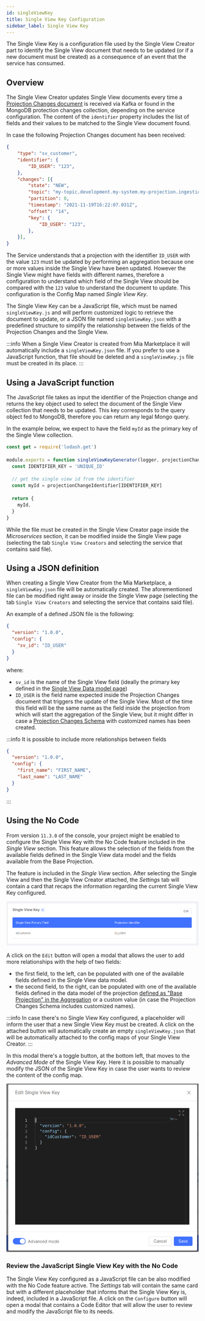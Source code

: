 ```yaml
---
id: singleViewKey
title: Single View Key Configuration
sidebar_label: Single View Key
---
```


The Single View Key is a configuration file used by the Single View Creator part to identify the Single View document that needs to be updated (or if a new document must be created) as a consequence of an event that the service has consumed. 

## Overview 

The Single View Creator updates Single View documents every time a [Projection Changes document](/fast_data/configuration/realtime_updater.md) is received via Kafka or found in the MongoDB protection changes collection, depending on the service configuration. The content of the `identifier` property includes the list of fields and their values to be matched to the Single View document found.

In case the following Projection Changes document has been received:
```json
{
    "type": "sv_customer",
    "identifier": {
        "ID_USER": "123",
    },
    "changes": [{
        "state": "NEW",
        "topic": "my-topic.development.my-system.my-projection.ingestion",
        "partition": 0,
        "timestamp": "2021-11-19T16:22:07.031Z",
        "offset": "14",
        "key": {
            "ID_USER": "123",
        },
    }],
}
```
The Service understands that a projection with the identifier `ID_USER` with the value `123` must be updated by performing an aggregation because one or more values inside the Single View have been updated. However the Single View might have fields with different names, therefore a configuration to understand which field of the Single View should be compared with the `123` value to understand the document to update. This configuration is the Config Map named _Single View Key_.

The Single View Key can be a JavaScript file, which must be named `singleViewKey.js` and will perform customized logic to retrieve the document to update, or a JSON file named `singleViewKey.json` with a predefined structure to simplify the relationship between the fields of the Projection Changes and the Single View.

:::info
When a Single View Creator is created from Mia Marketplace it will automatically include a `singleViewKey.json` file. If you prefer to use a JavaScript function, that file should be deleted and a `singleViewKey.js` file must be created in its place.
:::

## Using a JavaScript function

The JavaScript file takes as input the identifier of the Projection change and returns the key object used to select the document of the Single View collection that needs to be updated. This key corresponds to the query object fed to MongoDB, therefore you can return any legal Mongo query.

In the example below, we expect to have the field `myId` as the primary key of the Single View collection.

```js title="singleViewKey.js"
const get = require('lodash.get')

module.exports = function singleViewKeyGenerator(logger, projectionChangeIdentifier) {
  const IDENTIFIER_KEY = 'UNIQUE_ID'
  
  // get the single view id from the identifier
  const myId = projectionChangeIdentifier[IDENTIFIER_KEY]

  return {
    myId,
  }
}
```

While the file must be created in the Single View Creator page inside the _Microservices_ section, it can be modified inside the Single View page (selecting the tab `Single View Creators` and selecting the service that contains said file).

## Using a JSON definition

When creating a Single View Creator from the Mia Marketplace, a `singleViewKey.json` file will be automatically created. The aforementioned file can be modified right away or inside the Single View page (selecting the tab `Single View Creators` and selecting the service that contains said file).

An example of a defined JSON file is the following:

```json
{
  "version": "1.0.0",
  "config": {
    "sv_id": "ID_USER"
  }
}
```

where:

- `sv_id` is the name of the Single View field (ideally the primary key defined in the [Single View Data model page](/fast_data/configuration/single_views.md#single-view-data-model)) 
- `ID_USER` is the field name expected inside the Projection Changes document that triggers the update of the Single View. Most of the time this field will be the same name as the field inside the projection from which will start the aggregation of the Single View, but it might differ in case a [Projection Changes Schema](/fast_data/configuration/config_maps/projection_changes_schema.md) with customized names has been created.

:::info
It is possible to include more relationships between fields

```json
{
  "version": "1.0.0",
  "config": {
    "first_name": "FIRST_NAME",
    "last_name": "LAST_NAME"
  }
}
```
:::

## Using the No Code

From version `11.3.0` of the console, your project might be enabled to configure the Single View Key with the No Code feature included in the _Single View_ section. This feature allows the selection of the fields from the available fields defined in the Single View data model and the fields available from the Base Projection.

The feature is included in the _Single View_ section. After selecting the Single View and then the Single View Creator attached, the _Settings_ tab will contain a card that recaps the information regarding the current Single View Key configured.

![Recap of the configured Single View Key](../../img/no_code_single_view_key/single_view_key_card.png)

A click on the `Edit` button will open a modal that allows the user to add more relationships with the help of two fields:
- the first field, to the left, can be populated with one of the available fields defined in the Single View data model.
- the second field, to the right, can be populated with one of the available fields defined in the data model of the projection [defined as "Base Projection" in the Aggregation](/fast_data/configuration/config_maps/aggregation.md#selection-of-the-base-projection) or a custom value (in case the Projection Changes Schema includes customized names).

:::info
In case there's no Single View Key configured, a placeholder will inform the user that a new Single View Key must be created. A click on the attached button will automatically create an empty `singleViewKey.json` that will be automatically attached to the config maps of your Single View Creator.
:::

In this modal there's a toggle button, at the bottom left, that moves to the _Advanced Mode_ of the Single View Key. Here it is possible to manually modify the JSON of the Single View Key in case the user wants to review the content of the config map.

![Advanced Mode](../../img/no_code_single_view_key/single_view_key_advanced_mode.png)

### Review the JavaScript Single View Key with the No Code

The Single View Key configured as a JavaScript file can be also modified with the No Code feature active. The _Settings_ tab will contain the same card but with a different placeholder that informs that the Single View Key is, indeed, included in a JavaScript file. A click on the `Configure` button will open a modal that contains a Code Editor that will allow the user to review and modify the JavaScript file to its needs.